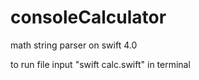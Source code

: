 # consoleCalculator
math string parser on swift 4.0

to run file input "swift calc.swift" in terminal
